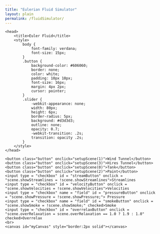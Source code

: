```yaml
---
title: "Eulerian Fluid Simulator"
layout: plain
permalink: /fluidSimulator/
---
```


<!--
Copyright 2022 Matthias Müller - Ten Minute Physics, 
www.youtube.com/c/TenMinutePhysics
www.matthiasMueller.info/tenMinutePhysics

MIT License

Permission is hereby granted, free of charge, to any person obtaining a copy of this software and associated documentation files (the "Software"), to deal in the Software without restriction, including without limitation the rights to use, copy, modify, merge, publish, distribute, sublicense, and/or sell copies of the Software, and to permit persons to whom the Software is furnished to do so, subject to the following conditions:

The above copyright notice and this permission notice shall be included in all copies or substantial portions of the Software.

THE SOFTWARE IS PROVIDED "AS IS", WITHOUT WARRANTY OF ANY KIND, EXPRESS OR IMPLIED, INCLUDING BUT NOT LIMITED TO THE WARRANTIES OF MERCHANTABILITY, FITNESS FOR A PARTICULAR PURPOSE AND NONINFRINGEMENT. IN NO EVENT SHALL THE AUTHORS OR COPYRIGHT HOLDERS BE LIABLE FOR ANY CLAIM, DAMAGES OR OTHER LIABILITY, WHETHER IN AN ACTION OF CONTRACT, TORT OR OTHERWISE, ARISING FROM, OUT OF OR IN CONNECTION WITH THE SOFTWARE OR THE USE OR OTHER DEALINGS IN THE SOFTWARE.
-->

<!--<!DOCTYPE html>-->
<html>
	<meta name="viewport" content="width=device-width, initial-scale=1.0">

	<head>
		<title>Euler Fluid</title>
		<style>
			body {
				font-family: verdana; 
				font-size: 15px;
			}			
			.button {
				background-color: #606060;
				border: none;
				color: white;
				padding: 10px 10px;
				font-size: 16px;
				margin: 4px 2px;
				cursor: pointer;
			}
			.slider {
				-webkit-appearance: none;
				width: 80px;
				height: 6px;
				border-radius: 5px;
				background: #d3d3d3;
				outline: none;
				opacity: 0.7;
				-webkit-transition: .2s;
				transition: opacity .2s;
			}
		</style>
	</head>
	
<body>

	<button class="button" onclick="setupScene(1)">Wind Tunnel</button>
	<button class="button" onclick="setupScene(3)">Hires Tunnel</button>
	<button class="button" onclick="setupScene(0)">Tank</button>
	<button class="button" onclick="setupScene(2)">Paint</button>
	<input type = "checkbox" id = "streamButton" onclick = "scene.showStreamlines = !scene.showStreamlines">Streamlines
	<input type = "checkbox" id = "velocityButton" onclick = "scene.showVelocities = !scene.showVelocities">Velocities
	<input type = "checkbox" name = "field" id = "pressureButton" onclick = "scene.showPressure = !scene.showPressure;"> Pressure
	<input type = "checkbox" name = "field" id = "smokeButton" onclick = "scene.showSmoke = !scene.showSmoke;" checked>Smoke
	<input type = "checkbox" id = "overrelaxButton" onclick = "scene.overRelaxation = scene.overRelaxation == 1.0 ? 1.9 : 1.0" checked>Overrelax
	<br>
	<canvas id="myCanvas" style="border:2px solid"></canvas>
	
<script>

	var canvas = document.getElementById("myCanvas");
	var c = canvas.getContext("2d");	
	canvas.width = window.innerWidth - 20;
	canvas.height = window.innerHeight - 100;

	canvas.focus();

	var simHeight = 1.1;	
	var cScale = canvas.height / simHeight;
	var simWidth = canvas.width / cScale;

	var U_FIELD = 0;
	var V_FIELD = 1;
	var S_FIELD = 2;

	var cnt = 0;

	function cX(x) {
		return x * cScale;
	}

	function cY(y) {
		return canvas.height - y * cScale;
	}

	// ----------------- start of simulator ------------------------------

	class Fluid {
		constructor(density, numX, numY, h) {
			this.density = density;
			this.numX = numX + 2; 
			this.numY = numY + 2;
			this.numCells = this.numX * this.numY;
			this.h = h;
			this.u = new Float32Array(this.numCells);
			this.v = new Float32Array(this.numCells);
			this.newU = new Float32Array(this.numCells);
			this.newV = new Float32Array(this.numCells);
			this.p = new Float32Array(this.numCells);
			this.s = new Float32Array(this.numCells);
			this.m = new Float32Array(this.numCells);
			this.newM = new Float32Array(this.numCells);
			this.m.fill(1.0)
			var num = numX * numY;
		}

		integrate(dt, gravity) {
			var n = this.numY;
			for (var i = 1; i < this.numX; i++) {
				for (var j = 1; j < this.numY-1; j++) {
					if (this.s[i*n + j] != 0.0 && this.s[i*n + j-1] != 0.0)
						this.v[i*n + j] += gravity * dt;
				}	 
			}
		}

		solveIncompressibility(numIters, dt) {

			var n = this.numY;
			var cp = this.density * this.h / dt;

			for (var iter = 0; iter < numIters; iter++) {

				for (var i = 1; i < this.numX-1; i++) {
					for (var j = 1; j < this.numY-1; j++) {

						if (this.s[i*n + j] == 0.0)
							continue;

						var s = this.s[i*n + j];
						var sx0 = this.s[(i-1)*n + j];
						var sx1 = this.s[(i+1)*n + j];
						var sy0 = this.s[i*n + j-1];
						var sy1 = this.s[i*n + j+1];
						var s = sx0 + sx1 + sy0 + sy1;
						if (s == 0.0)
							continue;

						var div = this.u[(i+1)*n + j] - this.u[i*n + j] + 
							this.v[i*n + j+1] - this.v[i*n + j];

						var p = -div / s;
						p *= scene.overRelaxation;
						this.p[i*n + j] += cp * p;

						this.u[i*n + j] -= sx0 * p;
						this.u[(i+1)*n + j] += sx1 * p;
						this.v[i*n + j] -= sy0 * p;
						this.v[i*n + j+1] += sy1 * p;
					}
				}
			}
		}

		extrapolate() {
			var n = this.numY;
			for (var i = 0; i < this.numX; i++) {
				this.u[i*n + 0] = this.u[i*n + 1];
				this.u[i*n + this.numY-1] = this.u[i*n + this.numY-2]; 
			}
			for (var j = 0; j < this.numY; j++) {
				this.v[0*n + j] = this.v[1*n + j];
				this.v[(this.numX-1)*n + j] = this.v[(this.numX-2)*n + j] 
			}
		}

		sampleField(x, y, field) {
			var n = this.numY;
			var h = this.h;
			var h1 = 1.0 / h;
			var h2 = 0.5 * h;

			x = Math.max(Math.min(x, this.numX * h), h);
			y = Math.max(Math.min(y, this.numY * h), h);

			var dx = 0.0;
			var dy = 0.0;

			var f;

			switch (field) {
				case U_FIELD: f = this.u; dy = h2; break;
				case V_FIELD: f = this.v; dx = h2; break;
				case S_FIELD: f = this.m; dx = h2; dy = h2; break

			}

			var x0 = Math.min(Math.floor((x-dx)*h1), this.numX-1);
			var tx = ((x-dx) - x0*h) * h1;
			var x1 = Math.min(x0 + 1, this.numX-1);
			
			var y0 = Math.min(Math.floor((y-dy)*h1), this.numY-1);
			var ty = ((y-dy) - y0*h) * h1;
			var y1 = Math.min(y0 + 1, this.numY-1);

			var sx = 1.0 - tx;
			var sy = 1.0 - ty;

			var val = sx*sy * f[x0*n + y0] +
				tx*sy * f[x1*n + y0] +
				tx*ty * f[x1*n + y1] +
				sx*ty * f[x0*n + y1];
			
			return val;
		}

		avgU(i, j) {
			var n = this.numY;
			var u = (this.u[i*n + j-1] + this.u[i*n + j] +
				this.u[(i+1)*n + j-1] + this.u[(i+1)*n + j]) * 0.25;
			return u;
				
		}

		avgV(i, j) {
			var n = this.numY;
			var v = (this.v[(i-1)*n + j] + this.v[i*n + j] +
				this.v[(i-1)*n + j+1] + this.v[i*n + j+1]) * 0.25;
			return v;
		}

		advectVel(dt) {

			this.newU.set(this.u);
			this.newV.set(this.v);

			var n = this.numY;
			var h = this.h;
			var h2 = 0.5 * h;

			for (var i = 1; i < this.numX; i++) {
				for (var j = 1; j < this.numY; j++) {

					cnt++;

					// u component
					if (this.s[i*n + j] != 0.0 && this.s[(i-1)*n + j] != 0.0 && j < this.numY - 1) {
						var x = i*h;
						var y = j*h + h2;
						var u = this.u[i*n + j];
						var v = this.avgV(i, j);
//						var v = this.sampleField(x,y, V_FIELD);
						x = x - dt*u;
						y = y - dt*v;
						u = this.sampleField(x,y, U_FIELD);
						this.newU[i*n + j] = u;
					}
					// v component
					if (this.s[i*n + j] != 0.0 && this.s[i*n + j-1] != 0.0 && i < this.numX - 1) {
						var x = i*h + h2;
						var y = j*h;
						var u = this.avgU(i, j);
//						var u = this.sampleField(x,y, U_FIELD);
						var v = this.v[i*n + j];
						x = x - dt*u;
						y = y - dt*v;
						v = this.sampleField(x,y, V_FIELD);
						this.newV[i*n + j] = v;
					}
				}	 
			}

			this.u.set(this.newU);
			this.v.set(this.newV);
		}

		advectSmoke(dt) {

			this.newM.set(this.m);

			var n = this.numY;
			var h = this.h;
			var h2 = 0.5 * h;

			for (var i = 1; i < this.numX-1; i++) {
				for (var j = 1; j < this.numY-1; j++) {

					if (this.s[i*n + j] != 0.0) {
						var u = (this.u[i*n + j] + this.u[(i+1)*n + j]) * 0.5;
						var v = (this.v[i*n + j] + this.v[i*n + j+1]) * 0.5;
						var x = i*h + h2 - dt*u;
						var y = j*h + h2 - dt*v;

						this.newM[i*n + j] = this.sampleField(x,y, S_FIELD);
 					}
				}	 
			}
			this.m.set(this.newM);
		}

		// ----------------- end of simulator ------------------------------


		simulate(dt, gravity, numIters) {

			this.integrate(dt, gravity);

			this.p.fill(0.0);
			this.solveIncompressibility(numIters, dt);

			this.extrapolate();
			this.advectVel(dt);
			this.advectSmoke(dt);
		}
	}

	var scene = 
	{
		gravity : -9.81,
		dt : 1.0 / 120.0,
		numIters : 100,
		frameNr : 0,
		overRelaxation : 1.9,
		obstacleX : 0.0,
		obstacleY : 0.0,
		obstacleRadius: 0.15,
		paused: false,
		sceneNr: 0,
		showObstacle: false,
		showStreamlines: false,
		showVelocities: false,	
		showPressure: false,
		showSmoke: true,
		fluid: null
	};

	function setupScene(sceneNr = 0) 
	{
		scene.sceneNr = sceneNr;
		scene.obstacleRadius = 0.15;
		scene.overRelaxation = 1.9;

		scene.dt = 1.0 / 60.0;
		scene.numIters = 40;

		var res = 100;
		
		if (sceneNr == 0)
			res = 50;
		else if (sceneNr == 3)
			res = 200;

		var domainHeight = 1.0;
		var domainWidth = domainHeight / simHeight * simWidth;
		var h = domainHeight / res;

		var numX = Math.floor(domainWidth / h);
		var numY = Math.floor(domainHeight / h);

		var density = 1000.0;

		f = scene.fluid = new Fluid(density, numX, numY, h);

		var n = f.numY;

		if (sceneNr == 0) {   		// tank

			for (var i = 0; i < f.numX; i++) {
				for (var j = 0; j < f.numY; j++) {
					var s = 1.0;	// fluid
					if (i == 0 || i == f.numX-1 || j == 0)
						s = 0.0;	// solid
					f.s[i*n + j] = s
				}
			}
			scene.gravity = -9.81;
			scene.showPressure = true;
			scene.showSmoke = false;
			scene.showStreamlines = false;
			scene.showVelocities = false;
		}
		else if (sceneNr == 1 || sceneNr == 3) { // vortex shedding

			var inVel = 2.0;
			for (var i = 0; i < f.numX; i++) {
				for (var j = 0; j < f.numY; j++) {
					var s = 1.0;	// fluid
					if (i == 0 || j == 0 || j == f.numY-1)
						s = 0.0;	// solid
					f.s[i*n + j] = s

					if (i == 1) {
						f.u[i*n + j] = inVel;
					}
				}
			}

			var pipeH = 0.1 * f.numY;
			var minJ = Math.floor(0.5 * f.numY - 0.5*pipeH);
			var maxJ = Math.floor(0.5 * f.numY + 0.5*pipeH);

			for (var j = minJ; j < maxJ; j++)
				f.m[j] = 0.0;

			setObstacle(0.4, 0.5, true)

			scene.gravity = 0.0;
			scene.showPressure = false;
			scene.showSmoke = true;
			scene.showStreamlines = false;
			scene.showVelocities = false;

			if (sceneNr == 3) {
				scene.dt = 1.0 / 120.0;
				scene.numIters = 100;
				scene.showPressure = true;
			}

		}
		else if (sceneNr == 2) { // paint

			scene.gravity = 0.0;
			scene.overRelaxation = 1.0;
			scene.showPressure = false;
			scene.showSmoke = true;
			scene.showStreamlines = false;
			scene.showVelocities = false;
			scene.obstacleRadius = 0.1;
		}

		document.getElementById("streamButton").checked = scene.showStreamlines;
		document.getElementById("velocityButton").checked = scene.showVelocities;
		document.getElementById("pressureButton").checked = scene.showPressure;
		document.getElementById("smokeButton").checked = scene.showSmoke;
		document.getElementById("overrelaxButton").checked = scene.overRelaxation > 1.0;
		
	}


	// draw -------------------------------------------------------

	function setColor(r,g,b) {
		c.fillStyle = `rgb(
			${Math.floor(255*r)},
			${Math.floor(255*g)},
			${Math.floor(255*b)})`
		c.strokeStyle = `rgb(
			${Math.floor(255*r)},
			${Math.floor(255*g)},
			${Math.floor(255*b)})`
	}

	function getSciColor(val, minVal, maxVal) {
		val = Math.min(Math.max(val, minVal), maxVal- 0.0001);
		var d = maxVal - minVal;
		val = d == 0.0 ? 0.5 : (val - minVal) / d;
		var m = 0.25;
		var num = Math.floor(val / m);
		var s = (val - num * m) / m;
		var r, g, b;

		switch (num) {
			case 0 : r = 0.0; g = s; b = 1.0; break;
			case 1 : r = 0.0; g = 1.0; b = 1.0-s; break;
			case 2 : r = s; g = 1.0; b = 0.0; break;
			case 3 : r = 1.0; g = 1.0 - s; b = 0.0; break;
		}

		return[255*r,255*g,255*b, 255]
	}

	function draw() 
	{
		c.clearRect(0, 0, canvas.width, canvas.height);

		c.fillStyle = "#FF0000";
		f = scene.fluid;
		n = f.numY;

		var cellScale = 1.1;

		var h = f.h;

		minP = f.p[0];
		maxP = f.p[0];

		for (var i = 0; i < f.numCells; i++) {
			minP = Math.min(minP, f.p[i]);
			maxP = Math.max(maxP, f.p[i]);
		}

		id = c.getImageData(0,0, canvas.width, canvas.height)

		var color = [255, 255, 255, 255]

		for (var i = 0; i < f.numX; i++) {
			for (var j = 0; j < f.numY; j++) {

				if (scene.showPressure) {
					var p = f.p[i*n + j];
					var s = f.m[i*n + j];
					color = getSciColor(p, minP, maxP);
					if (scene.showSmoke) {
						color[0] = Math.max(0.0, color[0] - 255*s);
						color[1] = Math.max(0.0, color[1] - 255*s);
						color[2] = Math.max(0.0, color[2] - 255*s);
					}
				}
				else if (scene.showSmoke) {
					var s = f.m[i*n + j];
					color[0] = 255*s;
					color[1] = 255*s;
					color[2] = 255*s;
					if (scene.sceneNr == 2)
						color = getSciColor(s, 0.0, 1.0);
				}
				else if (f.s[i*n + j] == 0.0) {
					color[0] = 0;
					color[1] = 0;
					color[2] = 0;
				}

				var x = Math.floor(cX(i * h));
				var y = Math.floor(cY((j+1) * h));
				var cx = Math.floor(cScale * cellScale * h) + 1;
				var cy = Math.floor(cScale * cellScale * h) + 1;

				r = color[0];
				g = color[1];
				b = color[2];

				for (var yi = y; yi < y + cy; yi++) {
					var p = 4 * (yi * canvas.width + x)

					for (var xi = 0; xi < cx; xi++) {
						id.data[p++] = r;
						id.data[p++] = g;
						id.data[p++] = b;
						id.data[p++] = 255;
					}
				}
			}
		}

		c.putImageData(id, 0, 0);

		if (scene.showVelocities) {

			c.strokeStyle = "#000000";	
			scale = 0.02;	

			for (var i = 0; i < f.numX; i++) {
				for (var j = 0; j < f.numY; j++) {

					var u = f.u[i*n + j];
					var v = f.v[i*n + j];

					c.beginPath();

					x0 = cX(i * h);
					x1 = cX(i * h + u * scale);
					y = cY((j + 0.5) * h );

					c.moveTo(x0, y);
					c.lineTo(x1, y);
					c.stroke();

					x = cX((i + 0.5) * h);
					y0 = cY(j * h );
					y1 = cY(j * h + v * scale)

					c.beginPath();
					c.moveTo(x, y0);
					c.lineTo(x, y1);
					c.stroke();

				}
			}
		}

		if (scene.showStreamlines) {

			var segLen = f.h * 0.2;
			var numSegs = 15;

			c.strokeStyle = "#000000";

			for (var i = 1; i < f.numX - 1; i += 5) {
				for (var j = 1; j < f.numY - 1; j += 5) {

					var x = (i + 0.5) * f.h;
					var y = (j + 0.5) * f.h;

					c.beginPath();
					c.moveTo(cX(x), cY(y));

					for (var n = 0; n < numSegs; n++) {
						var u = f.sampleField(x, y, U_FIELD);
						var v = f.sampleField(x, y, V_FIELD);
						l = Math.sqrt(u*u + v*v);
						// x += u/l * segLen;
						// y += v/l * segLen;
						x += u * 0.01;
						y += v * 0.01;
						if (x > f.numX * f.h)
							break;

						c.lineTo(cX(x), cY(y));
					}
					c.stroke();
				}
			}
		}

		if (scene.showObstacle) {

			c.strokeW
			r = scene.obstacleRadius + f.h;
			if (scene.showPressure)
				c.fillStyle = "#000000";
			else
				c.fillStyle = "#DDDDDD";
			c.beginPath();	
			c.arc(
				cX(scene.obstacleX), cY(scene.obstacleY), cScale * r, 0.0, 2.0 * Math.PI); 
			c.closePath();
			c.fill();

			c.lineWidth = 3.0;
			c.strokeStyle = "#000000";
			c.beginPath();	
			c.arc(
				cX(scene.obstacleX), cY(scene.obstacleY), cScale * r, 0.0, 2.0 * Math.PI); 
			c.closePath();
			c.stroke();
			c.lineWidth = 1.0;
		}

		if (scene.showPressure) {
			var s = "pressure: " + minP.toFixed(0) + " - " + maxP.toFixed(0) + " N/m";
			c.fillStyle ="#000000";
			c.font = "16px Arial";
			c.fillText(s, 10, 35);
		}
	}

	function setObstacle(x, y, reset) {

		var vx = 0.0;
		var vy = 0.0;

		if (!reset) {
			vx = (x - scene.obstacleX) / scene.dt;
			vy = (y - scene.obstacleY) / scene.dt;
		}

		scene.obstacleX = x;
		scene.obstacleY = y;
		var r = scene.obstacleRadius;
		var f = scene.fluid;
		var n = f.numY;
		var cd = Math.sqrt(2) * f.h;

		for (var i = 1; i < f.numX-2; i++) {
			for (var j = 1; j < f.numY-2; j++) {

				f.s[i*n + j] = 1.0;

				dx = (i + 0.5) * f.h - x;
				dy = (j + 0.5) * f.h - y;

				if (dx * dx + dy * dy < r * r) {
					f.s[i*n + j] = 0.0;
					if (scene.sceneNr == 2) 
						f.m[i*n + j] = 0.5 + 0.5 * Math.sin(0.1 * scene.frameNr)
					else 
						f.m[i*n + j] = 1.0;
					f.u[i*n + j] = vx;
					f.u[(i+1)*n + j] = vx;
					f.v[i*n + j] = vy;
					f.v[i*n + j+1] = vy;
				}
			}
		}
		
		scene.showObstacle = true;
	}

	// interaction -------------------------------------------------------

	var mouseDown = false;

	function startDrag(x, y) {
		let bounds = canvas.getBoundingClientRect();

		let mx = x - bounds.left - canvas.clientLeft;
		let my = y - bounds.top - canvas.clientTop;
		mouseDown = true;

		x = mx / cScale;
		y = (canvas.height - my) / cScale;

		setObstacle(x,y, true);
	}

	function drag(x, y) {
		if (mouseDown) {
			let bounds = canvas.getBoundingClientRect();
			let mx = x - bounds.left - canvas.clientLeft;
			let my = y - bounds.top - canvas.clientTop;
			x = mx / cScale;
			y = (canvas.height - my) / cScale;
			setObstacle(x,y, false);
		}
	}

	function endDrag() {
		mouseDown = false;
	}

	canvas.addEventListener('mousedown', event => {
		startDrag(event.x, event.y);
	});

	canvas.addEventListener('mouseup', event => {
		endDrag();
	});

	canvas.addEventListener('mousemove', event => {
		drag(event.x, event.y);
	});

	canvas.addEventListener('touchstart', event => {
		startDrag(event.touches[0].clientX, event.touches[0].clientY)
	});

	canvas.addEventListener('touchend', event => {
		endDrag()
	});

	canvas.addEventListener('touchmove', event => {
		event.preventDefault();
		event.stopImmediatePropagation();
		drag(event.touches[0].clientX, event.touches[0].clientY)
	}, { passive: false});


	document.addEventListener('keydown', event => {
		switch(event.key) {
			case 'p': scene.paused = !scene.paused; break;
			case 'm': scene.paused = false; simulate(); scene.paused = true; break;
		}
	});

	function toggleStart()
	{
		var button = document.getElementById('startButton');
		if (scene.paused)
			button.innerHTML = "Stop";
		else
			button.innerHTML = "Start";
		scene.paused = !scene.paused;
	}

	// main -------------------------------------------------------

	function simulate() 
	{
		if (!scene.paused)
			scene.fluid.simulate(scene.dt, scene.gravity, scene.numIters)
			scene.frameNr++;
	}

	function update() {
		simulate();
		draw();
		requestAnimationFrame(update);
	}
	
	setupScene(1);
	update();
	
</script> 
</body>
</html>